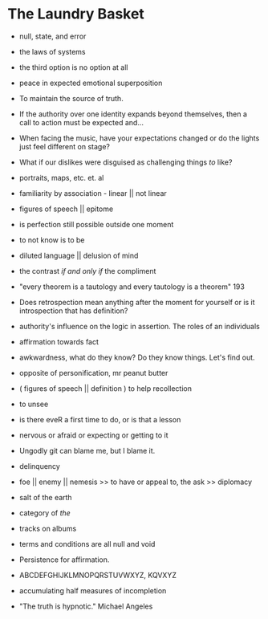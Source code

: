 # The Laundry Basket

* null, state, and error

* the laws of systems

* the third option is no option at all

* peace in expected emotional superposition

* To maintain the source of truth.

* If the authority over one identity expands beyond themselves, then a call to action must be expected and...

* When facing the music, have your expectations changed or do the lights just feel different on stage?

* What if our dislikes were disguised as challenging things _to_ like?

* portraits, maps, etc. et. al

* familiarity by association - linear || not linear

* figures of speech || epitome

* is perfection still possible outside one moment

* to not know is to be

* diluted language || delusion of mind

* the contrast _if and only if_ the compliment

* "every theorem is a tautology and every tautology is a theorem" 193

* Does retrospection mean anything after the moment for yourself or is it introspection that has definition?

* authority's influence on the logic in assertion. The roles of an individuals

* affirmation towards fact

* awkwardness, what do they know? Do they know things. Let's find out.

* opposite of personification, mr peanut butter

* ( figures of speech || definition ) to help recollection

* to unsee

* is there eveR a first time to do, or is that a lesson

* nervous or afraid or expecting or getting to it

* Ungodly git can blame me, but I blame it.

* delinquency

* foe || enemy || nemesis >> to have or appeal to, the ask >> diplomacy

* salt of the earth

* category of _the_

* tracks on albums

* terms and conditions are all null and void

* Persistence for affirmation.

* ABCDEFGHIJKLMNOPQRSTUVWXYZ, KQVXYZ

* accumulating half measures of incompletion

* "The truth is hypnotic." Michael Angeles
